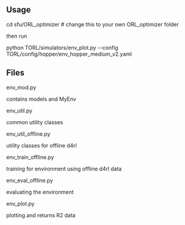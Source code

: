 ## Usage

cd sfu/ORL_optimizer # change this to your own ORL_optimizer folder

then run

python TORL/simulators/env_plot.py --config TORL/config/hopper/env_hopper_medium_v2.yaml


## Files

env_mod.py

contains models and MyEnv

env_util.py

common utility classes

env_util_offline.py

utility classes for offline d4rl

env_train_offline.py

training for environment using offline d4rl data

env_eval_offline.py

evaluating the environment 

env_plot.py

plotting and returns R2 data